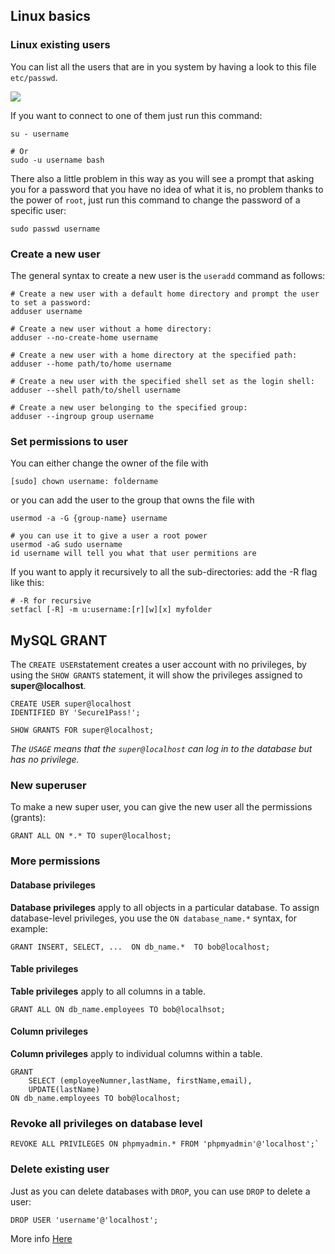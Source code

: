 
## Linux basics
### Linux existing users

You can list all the users that are in you system by having a look to this file `etc/passwd`.

![](https://oracle-patches.com/images/2021/02/06/etc_passwd_file.png)

If you want to connect to one of them just run this command:

```shell
su - username

# Or
sudo -u username bash
```

There also a little problem in this way as you will see a prompt that asking you for a password that you have no idea of what it is, no problem thanks to the power of `root`, just run this command to change the password of a specific user:

```shell
sudo passwd username
```

### Create a new user

The general syntax to create a new user is  the `useradd` command as follows:

```shell
# Create a new user with a default home directory and prompt the user to set a password:
adduser username

# Create a new user without a home directory:
adduser --no-create-home username

# Create a new user with a home directory at the specified path:
adduser --home path/to/home username

# Create a new user with the specified shell set as the login shell:
adduser --shell path/to/shell username

# Create a new user belonging to the specified group:
adduser --ingroup group username

```

### Set permissions to user

You can either change the owner of the file with

```shell
[sudo] chown username: foldername
```

or you can add the user to the group that owns the file with

```shell
usermod -a -G {group-name} username

# you can use it to give a user a root power
usermod -aG sudo username
id username will tell you what that user permitions are
```

If you want to apply it recursively to all the sub-directories: add the -R flag like this:

```shell
# -R for recursive
setfacl [-R] -m u:username:[r][w][x] myfolder
```

## MySQL GRANT

The `CREATE USER`statement creates a user account with no privileges, by using the `SHOW GRANTS` statement, it will show the privileges assigned to **super@localhost**.

```mysql
CREATE USER super@localhost 
IDENTIFIED BY 'Secure1Pass!';

SHOW GRANTS FOR super@localhost;
```
*The `USAGE` means that the `super@localhost` can log in to the database but has no privilege.*

### New superuser

To make a new super user, you can give the new user all the permissions (grants):

```mysql
GRANT ALL ON *.* TO super@localhost;
```

### More permissions
#### Database privileges

**Database privileges** apply to all objects in a particular database. To assign database-level privileges, you use the `ON database_name.*` syntax, for example:

```mysql
GRANT INSERT, SELECT, ...  ON db_name.*  TO bob@localhost;
```

#### Table privileges

**Table privileges** apply to all columns in a table.

```mysql
GRANT ALL ON db_name.employees TO bob@localhsot;
```

#### Column privileges

**Column privileges** apply to individual columns within a table.

```mysql
GRANT 
	SELECT (employeeNumner,lastName, firstName,email), 
	UPDATE(lastName) 
ON db_name.employees TO bob@localhost;
```

### Revoke all privileges on database level

```mysql
REVOKE ALL PRIVILEGES ON phpmyadmin.* FROM 'phpmyadmin'@'localhost';`
```

### Delete existing user

Just as you can delete databases with `DROP`, you can use `DROP` to delete a user:

```mysql
DROP USER 'username'@'localhost';
```

More info [Here](https://www.digitalocean.com/community/tutorials/how-to-create-a-new-user-and-grant-permissions-in-mysql)

